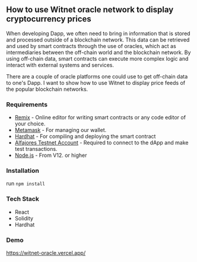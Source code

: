 ## How to use Witnet oracle network to display cryptocurrency prices
When developing Dapp, we often need to bring in information that is stored and processed outside of a blockchain network. This data can be retrieved and used by smart contracts through the use of oracles, which act as intermediaries between the off-chain world and the blockchain network. By using off-chain data, smart contracts can execute more complex logic and interact with external systems and services.

There are a couple of oracle platforms one could use to get off-chain data to one's Dapp. I want to show how to use Witnet to display price feeds of the popular blockchain networks.

### Requirements
- [Remix](https://remix.ethereum.org/) - Online editor for writing smart contracts or any code editor of your choice.
- [Metamask](https://metamask.io/) - For managing our wallet.
- [Hardhat](https://hardhat.org/) - For compiling and deploying the smart contract
- [Alfajores Testnet Account](https://developers.celo.org/3-simple-steps-to-connect-your-metamask-wallet-to-celo-732d4a139587) - Required to connect to the dApp and make test transactions.
- [Node.js](https://nodejs.org/en/) - From V12. or higher

### Installation
run `npm install` 

### Tech Stack
- React
- Solidity
- Hardhat

### Demo
https://witnet-oracle.vercel.app/